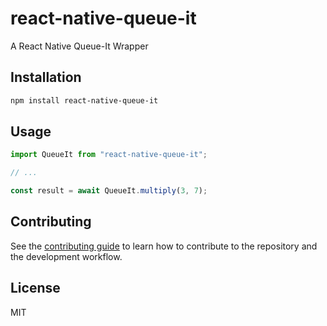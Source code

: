 # react-native-queue-it

A React Native Queue-It Wrapper

## Installation

```sh
npm install react-native-queue-it
```

## Usage

```js
import QueueIt from "react-native-queue-it";

// ...

const result = await QueueIt.multiply(3, 7);
```

## Contributing

See the [contributing guide](CONTRIBUTING.md) to learn how to contribute to the repository and the development workflow.

## License

MIT
